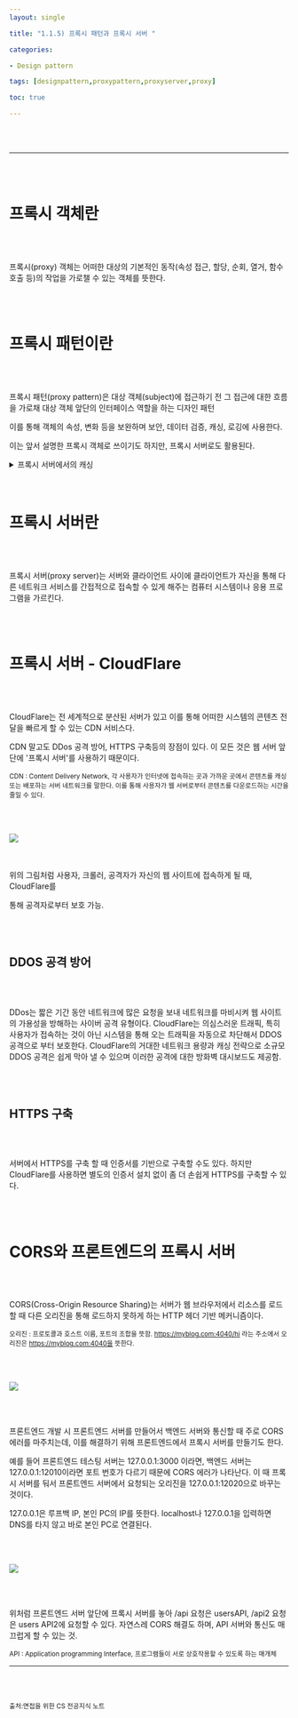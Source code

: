 ```yaml
---
layout: single

title: "1.1.5) 프록시 패턴과 프록시 서버 "

categories:

- Design pattern

tags: [designpattern,proxypattern,proxyserver,proxy]

toc: true

---
```


<br>

<br>

---

<br>

<br>

# 프록시 객체란

<br>

<br>

프록시(proxy) 객체는 어떠한 대상의 기본적인 동작(속성 접근, 할당, 순회, 열거, 함수 호출 등)의 작업을 가로챌 수 있는 객체를 뜻한다. 

<br>

<br>

# 프록시 패턴이란

<br>

<br>

프록시 패턴(proxy pattern)은 대상 객체(subject)에 접근하기 전 그 접근에 대한 흐름을 가로채 대상 객체 앞단의 인터페이스 역할을 하는 디자인 패턴

이를 통해 객체의 속성, 변화 등을 보완하며 보안, 데이터 검증, 캐싱, 로깅에 사용한다.

이는 앞서 설명한 프록시 객체로 쓰이기도 하지만, 프록시 서버로도 활용된다.

<details>
<summary> 프록시 서버에서의 캐싱 </summary>

캐시 안에 정보를 담아두고, 캐시 안에 있는 정보를 요구하는 요청에 대해 다시 저 멀리 원격 서버에 요청하지 않고 캐시 안에 있는 데이터를 활용하는 것을 말한다. 이를 통해 불필요하게 외부와 연결하지 않기 때문에 트래픽을 줄일 수 있다.

</details>

<br>
<br>

# 프록시 서버란

<br>

<br>

프록시 서버(proxy server)는 서버와 클라이언트 사이에 클라이언트가 자신을 통해 다른 네트워크 서비스를 간접적으로 접속할 수 있게 해주는 컴퓨터 시스템이나 응용 프로그램을 가르킨다.

<br>

<br>

# 프록시 서버 - CloudFlare

<br>

<br>

CloudFlare는 전 세계적으로 분산된 서버가 있고 이를 통해 어떠한 시스템의 콘텐츠 전달을 빠르게 할 수 있는 CDN 서비스다.

CDN 말고도 DDos 공격 방어, HTTPS 구축등의 장점이 있다. 이 모든 것은 웹 서버 앞단에 '프록시 서버'를 사용하기 때문이다.

<sub>CDN : Content Delivery Network, 각 사용자가 인터넷에 접속하는 곳과 가까운 곳에서 콘텐츠를 캐싱 또는 배포하는 서버 네트워크를 말한다. 이를 통해 사용자가 웹 서버로부터 콘텐츠를 다운로드하는 시간을 줄일 수 있다.</sub>

<br>

<br>

![](../../images/dp/2022-11-14-3/1.png) 

<br>

<br>
위의 그림처럼 사용자, 크롤러, 공격자가 자신의 웹 사이트에 접속하게 될 때, CloudFlare를

통해 공격자로부터 보호 가능.

<br>

<br>

## DDOS 공격 방어

<br>

<br>

DDos는 짧은 기간 동안 네트워크에 많은 요청을 보내 네트워크를 마비시켜 웹 사이트의 가용성을 방해하는 사이버 공격 유형이다. CloudFlare는 의심스러운 트래픽, 특히 사용자가 접속하는 것이 아닌 시스템을 통해 오는 트래픽을 자동으로 차단해서 DDOS 공격으로 부터 보호한다. CloudFlare의 거대한 네트워크 용량과 캐싱 전략으로 소규모 DDOS 공격은 쉽게 막아 낼 수 있으며 이러한 공격에 대한 방화벽 대시보드도 제공함.

<br>

<br>

## HTTPS 구축

<br>

<br>

서버에서 HTTPS를 구축 할 때 인증서를 기반으로 구축할 수도 있다. 하지만 CloudFlare를 사용하면 별도의 인증서 설치 없이 좀 더 손쉽게 HTTPS를 구축할 수 있다.

<br>

<br>

# CORS와 프론트엔드의 프록시 서버

<br>

<br>

CORS(Cross-Origin Resource Sharing)는 서버가 웹 브라우저에서 리소스를 로드할 때 다른 오리진을 통해 로드하지 못하게 하는 HTTP 헤더 기반 메커니즘이다.

<sub> 오리진 : 프로토콜과 호스트 이름, 포트의 조합을 뜻함. https://myblog.com:4040/hi 라는 주소에서 오리진은 https://myblog.com:4040을 뜻한다.</sub>

<br>

<br>

![](../../images/dp/2022-11-14-3/2.png) 

<br>

<br>

프론트엔드 개발 시 프론트엔드 서버를 만들어서 백엔드 서버와 통신할 때 주로 CORS 에러를 마주치는데, 이를 해결하기 위해 프론트엔드에서 프록시 서버를 만들기도 한다.

예를 들어 프론트엔드 테스팅 서버는 127.0.0.1:3000 이라면, 백엔드 서버는 127.0.0.1:12010이라면 포트 번호가 다르기 때문에 CORS 에러가 나타난다. 이 때 프록시 서버를 둬서 프론트엔드 서버에서 요청되는 오리진을 127.0.0.1:12020으로 바꾸는 것이다.

127.0.0.1은 루프백 IP, 본인 PC의 IP를 뜻한다. localhost나 127.0.0.1을 입력하면 DNS를 타지 않고 바로 본인 PC로 연결된다.

<br>

<br>

![](../../images/dp/2022-11-14-3/3.png) 

<br>

<br>

위처럼 프론트엔드 서버 앞단에 프록시 서버를 놓아 /api 요청은 usersAPI, /api2 요청은 users API2에 요청할 수 있다. 자연스레 CORS 해결도 하며, API 서버와 통신도 매끄럽게 할 수 있는 것.

<sub>API : Application programming Interface, 프로그램들이 서로 상호작용할 수 있도록 하는 매개체</sub>

---

<br>

<br>

<sub>출처:면접을 위한 CS 전공지식 노트</sub>
